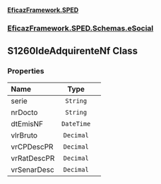 #### [EficazFramework.SPED](EficazFrameworkSPED.md 'EficazFramework SPED')
### [EficazFramework.SPED.Schemas.eSocial](EficazFramework.SPED.Schemas.eSocial.md 'EficazFramework.SPED.Schemas.eSocial')

## S1260IdeAdquirenteNf Class
### Properties

| Name | Type | |
| :--- | :---: | :--- |
| serie | `String` |  |
| nrDocto | `String` |  |
| dtEmisNF | `DateTime` |  |
| vlrBruto | `Decimal` |  |
| vrCPDescPR | `Decimal` |  |
| vrRatDescPR | `Decimal` |  |
| vrSenarDesc | `Decimal` |  |
